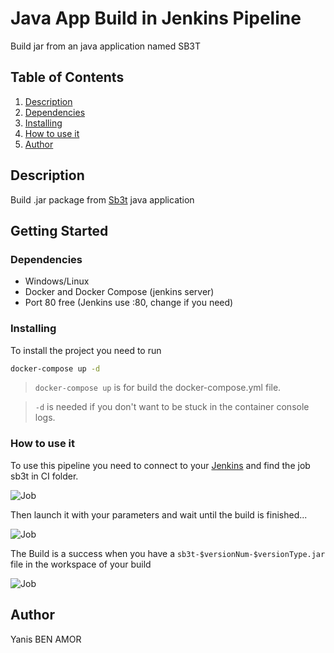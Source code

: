 # Java App Build in Jenkins Pipeline

Build jar from an java application named SB3T 

## Table of Contents
1. [Description](#Description)
2. [Dependencies](#Dependencies)
3. [Installing](#Installing)
4. [How to use it](#How-to-use-it)
5. [Author](#Author)

## Description

Build .jar package from [Sb3t](https://github.com/Ozz007/sb3t) java application

## Getting Started

### Dependencies

* Windows/Linux
* Docker and Docker Compose (jenkins server)
* Port 80 free (Jenkins use :80, change if you need)

### Installing

To install the project you need to run
```sh
docker-compose up -d
```
> `docker-compose up` is for build the docker-compose.yml file.

> `-d` is needed if you don't want to be stuck in the container console logs.

### How to use it

To use this pipeline you need to connect to your [Jenkins](Localhost:8081) and find the job sb3t in CI folder.  

![Job](https://i.imgur.com/esvQ1OS.png)


Then launch it with your parameters and wait until the build is finished...  

![Job](https://i.imgur.com/9p5KtP5.png)

The Build is a success when you have a `sb3t-$versionNum-$versionType.jar` file in the workspace of your build

![Job](https://i.imgur.com/tG8opnl.png)

## Author

Yanis BEN AMOR
